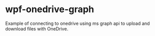 # wpf-onedrive-graph
Example of connecting to onedrive using ms graph api to upload and download files with OneDrive.
